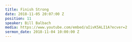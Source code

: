 ```yaml
---
title: Finish Strong
date: 2018-11-05 20:07:00 Z
position: 11
speaker: Bill Balbach
media: https://www.youtube.com/embed/aIivK5ALI1A?ecver=2
sermon_date: 2018-11-04 10:00:00 Z
---
```


